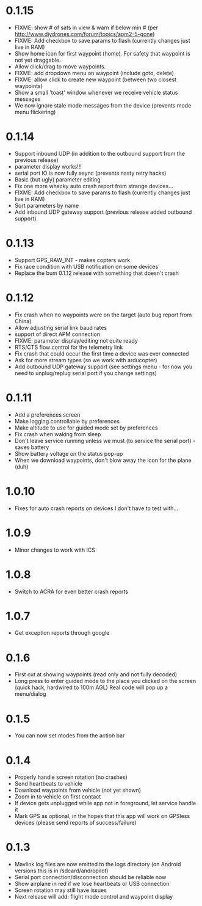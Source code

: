# 0.1.15

* FIXME: show # of sats in view & warn if below min # (per http://www.diydrones.com/forum/topics/apm2-5-gone)
* FIXME: Add checkbox to save params to flash (currently changes just live in RAM)
* Show home icon for first waypoint (home).  For safety that waypoint is not yet draggable.
* Allow click/drag to move waypoints.
* FIXME: add dropdown menu on waypoint (include goto, delete)
* FIXME: allow click to create new waypoint (between two closest waypoints)
* Show a small 'toast' window whenever we receive vehicle status messages
* We now ignore stale mode messages from the device (prevents mode menu flickering)

# 0.1.14

* Support inbound UDP (in addition to the outbound support from the previous release)
* parameter display works!!!
* serial port IO is now fully async (prevents nasty retry hacks)
* Basic (but ugly) parameter editing
* Fix one more whacky auto crash report from strange devices...
* FIXME: Add checkbox to save params to flash (currently changes just live in RAM)
* Sort parameters by name
* Add inbound UDP gateway support (previous release added outbound support)

# 0.1.13

* Support GPS_RAW_INT - makes copters work
* Fix race condition with USB notification on some devices
* Replace the bum 0.1.12 release with something that doesn't crash

# 0.1.12
* Fix crash when no waypoints were on the target (auto bug report from China)
* Allow adjusting serial link baud rates
* support of direct APM connection
* FIXME: parameter display/editing not quite ready 
* RTS/CTS flow control for the telemetry link
* Fix crash that could occur the first time a device was ever connected
* Ask for more stream types (so we work with arducopter)
* Add outbound UDP gateway support (see settings menu - for now you need to unplug/replug serial port if you change settings)

# 0.1.11
* Add a preferences screen
* Make logging controllable by preferences
* Make altitude to use for guided mode set by preferences
* Fix crash when waking from sleep
* Don't leave service running unless we must (to service the serial port) - saves battery
* Show battery voltage on the status pop-up
* When we download waypoints, don't blow away the icon for the plane (duh)

# 1.0.10
* Fixes for auto crash reports on devices I don't have to test with...

# 1.0.9
* Minor changes to work with ICS

# 1.0.8
* Switch to ACRA for even better crash reports

# 1.0.7
* Get exception reports through google

# 0.1.6
* First cut at showing waypoints (read only and not fully decoded)
* Long press to enter guided mode to the place you clicked on the screen (quick hack, hardwired to 100m AGL)  Real code will pop up a menu/dialog

# 0.1.5
* You can now set modes from the action bar

# 0.1.4
* Properly handle screen rotation (no crashes)
* Send heartbeats to vehicle
* Download waypoints from vehicle (not yet shown)
* Zoom in to vehicle on first contact
* If device gets unplugged while app not in foreground, let service handle it
* Mark GPS as optional, in the hopes that this app will work on GPSless devices (please send reports of success/failure)

# 0.1.3
* Mavlink log files are now emitted to the logs directory (on Android versions this is in /sdcard/andropilot)
* Serial port connection/disconnection should be reliable now
* Show airplane in red if we lose heartbeats or USB connection
* Screen rotation may still have issues
* Next release will add: flight mode control and waypoint display



